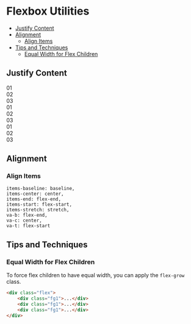# Flexbox Utilities

- [Justify Content](#justify-content)
- [Alignment](#alignment)
  - [Align Items](#align-items)
- [Tips and Techniques](#tips-and-techniques)
  - [Equal Width for Flex Children](#equal-width-for-flex-children)



## Justify Content

<div class="flex justify-start gap font-mono bg-stripes-pink rounded">
  <div class="pink lh-1 pxy rounded">01</div>
  <div class="pink lh-1 pxy rounded">02</div>
  <div class="pink lh-1 pxy rounded">03</div>
</div>

<div class="flex justify-center gap font-mono bg-stripes-blue rounded">
  <div class="blue lh-1 pxy rounded">01</div>
  <div class="blue lh-1 pxy rounded">02</div>
  <div class="blue lh-1 pxy rounded">03</div>
</div>

<div class="flex justify-end gap font-mono bg-stripes-pink rounded">
  <div class="pink lh-1 pxy rounded">01</div>
  <div class="pink lh-1 pxy rounded">02</div>
  <div class="pink lh-1 pxy rounded">03</div>
</div>






## Alignment

### Align Items

    items-baseline: baseline,
    items-center: center,
    items-end: flex-end,
    items-start: flex-start,
    items-stretch: stretch,
    va-b: flex-end,
    va-c: center,
    va-t: flex-start


## Tips and Techniques

### Equal Width for Flex Children

To force flex children to have equal width, you can apply the `flex-grow` class.

<div class="flex">
    <div class="h-5 pink fg1"></div>
    <div class="h-5 pink fg1"></div>
    <div class="h-5 pink fg1"></div>
</div>

```html
<div class="flex">
    <div class="fg1">...</div>
    <div class="fg1">...</div>
    <div class="fg1">...</div>
</div>
```



